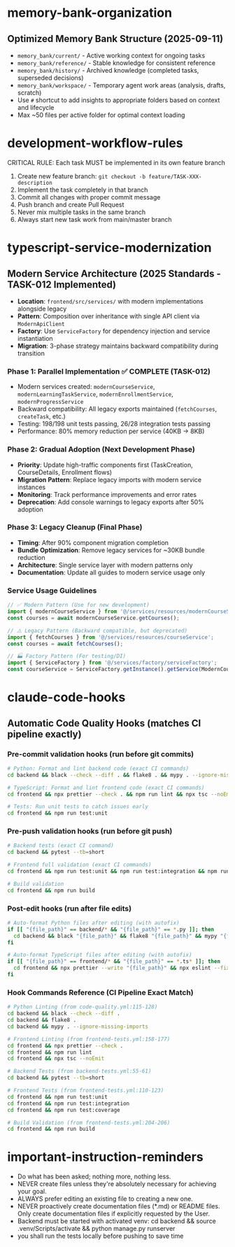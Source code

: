 # memory-bank-organization

## Optimized Memory Bank Structure (2025-09-11)

- `memory_bank/current/` - Active working context for ongoing tasks
- `memory_bank/reference/` - Stable knowledge for consistent reference  
- `memory_bank/history/` - Archived knowledge (completed tasks, superseded decisions)
- `memory_bank/workspace/` - Temporary agent work areas (analysis, drafts, scratch)
- Use `#` shortcut to add insights to appropriate folders based on context and lifecycle
- Max ~50 files per active folder for optimal context loading

# development-workflow-rules

CRITICAL RULE: Each task MUST be implemented in its own feature branch

1. Create new feature branch: `git checkout -b feature/TASK-XXX-description`  
2. Implement the task completely in that branch
3. Commit all changes with proper commit message
4. Push branch and create Pull Request
5. Never mix multiple tasks in the same branch
6. Always start new task work from main/master branch

# typescript-service-modernization

## Modern Service Architecture (2025 Standards - TASK-012 Implemented)

- **Location**: `frontend/src/services/` with modern implementations alongside legacy
- **Pattern**: Composition over inheritance with single API client via `ModernApiClient`
- **Factory**: Use `ServiceFactory` for dependency injection and service instantiation
- **Migration**: 3-phase strategy maintains backward compatibility during transition

### Phase 1: Parallel Implementation ✅ COMPLETE (TASK-012)

- Modern services created: `modernCourseService`, `modernLearningTaskService`, `modernEnrollmentService`, `modernProgressService`
- Backward compatibility: All legacy exports maintained (`fetchCourses`, `createTask`, etc.)
- Testing: 198/198 unit tests passing, 26/28 integration tests passing
- Performance: 80% memory reduction per service (40KB → 8KB)

### Phase 2: Gradual Adoption (Next Development Phase)

- **Priority**: Update high-traffic components first (TaskCreation, CourseDetails, Enrollment flows)
- **Migration Pattern**: Replace legacy imports with modern service instances
- **Monitoring**: Track performance improvements and error rates
- **Deprecation**: Add console warnings to legacy exports after 50% adoption

### Phase 3: Legacy Cleanup (Final Phase)  

- **Timing**: After 90% component migration completion
- **Bundle Optimization**: Remove legacy services for ~30KB bundle reduction
- **Architecture**: Single service layer with modern patterns only
- **Documentation**: Update all guides to modern service usage only

### Service Usage Guidelines

```typescript
// ✅ Modern Pattern (Use for new development)
import { modernCourseService } from '@/services/resources/modernCourseService';
const courses = await modernCourseService.getCourses();

// ⚠️ Legacy Pattern (Backward compatible, but deprecated)
import { fetchCourses } from '@/services/resources/courseService';
const courses = await fetchCourses();

// 🏭 Factory Pattern (For testing/DI)
import { ServiceFactory } from '@/services/factory/serviceFactory';
const courseService = ServiceFactory.getInstance().getService(ModernCourseService);
```

# claude-code-hooks

## Automatic Code Quality Hooks (matches CI pipeline exactly)

### Pre-commit validation hooks (run before git commits)

```bash
# Python: Format and lint backend code (exact CI commands)
cd backend && black --check --diff . && flake8 . && mypy . --ignore-missing-imports

# TypeScript: Format and lint frontend code (exact CI commands)
cd frontend && npx prettier --check . && npm run lint && npx tsc --noEmit

# Tests: Run unit tests to catch issues early
cd frontend && npm run test:unit
```

### Pre-push validation hooks (run before git push)

```bash
# Backend tests (exact CI command)
cd backend && pytest --tb=short

# Frontend full validation (exact CI commands)
cd frontend && npm run test:unit && npm run test:integration && npm run test:coverage

# Build validation
cd frontend && npm run build
```

### Post-edit hooks (run after file edits)

```bash
# Auto-format Python files after editing (with autofix)
if [[ "{file_path}" == backend/* && "{file_path}" == *.py ]]; then
  cd backend && black "{file_path}" && flake8 "{file_path}" && mypy "{file_path}" --ignore-missing-imports
fi

# Auto-format TypeScript files after editing (with autofix)
if [[ "{file_path}" == frontend/* && "{file_path}" == *.ts* ]]; then
  cd frontend && npx prettier --write "{file_path}" && npx eslint --fix "{file_path}"
fi
```

### Hook Commands Reference (CI Pipeline Exact Match)

```bash
# Python Linting (from code-quality.yml:115-128)
cd backend && black --check --diff .
cd backend && flake8 .
cd backend && mypy . --ignore-missing-imports

# Frontend Linting (from frontend-tests.yml:158-177)
cd frontend && npx prettier --check .
cd frontend && npm run lint
cd frontend && npx tsc --noEmit

# Backend Tests (from backend-tests.yml:55-61)
cd backend && pytest --tb=short

# Frontend Tests (from frontend-tests.yml:110-123)
cd frontend && npm run test:unit
cd frontend && npm run test:integration
cd frontend && npm run test:coverage

# Build Validation (from frontend-tests.yml:204-206)
cd frontend && npm run build
```

# important-instruction-reminders

- Do what has been asked; nothing more, nothing less.
- NEVER create files unless they're absolutely necessary for achieving your goal.
- ALWAYS prefer editing an existing file to creating a new one.
- NEVER proactively create documentation files (*.md) or README files. Only create documentation files if explicitly requested by the User.
- Backend must be started with activated venv: cd backend && source .venv/Scripts/activate && python manage.py runserver
- you shall run the tests locally before pushing to save time
